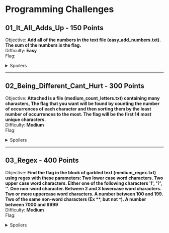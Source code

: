 
# Programming Challenges

## 01_It_All_Adds_Up - 150 Points  
Objective: **Add all of the numbers in the text file (easy_add_numbers.txt). The sum of the numbers is the flag.**  
Difficulty: **Easy**  
Flag:<details>
  <summary>Spoilers</summary>
	  746217
</details>

----------

## 02_Being_Different_Cant_Hurt - 300 Points  
Objective: **Attached is a file (medium_count_letters.txt) containing many characters, The flag that you want will be found by counting the number of occurrences of each character and then sorting them by the least number of occurrences to the most. The flag will be the first 14 most unique characters.**  
Difficulty: **Medium**  
Flag:<details>
  <summary>Spoilers</summary>
  1sthi5re@lLyf3
</details>

----------

## 03_Regex - 400 Points  
Objective: **Find the flag in the block of garbled text (medium_regex.txt) using regex with these parameters: Two lower case word characters. Two upper case word characters. Either one of the following characters '!', '?', ''. One non-word character. Between 2 and 3 lowercase word characters. Two or more uppercase word characters. A number between 100 and 199. Two of the same non-word characters (Ex \*\*, but not ^). A number between 7000 and 9999**  
Difficulty: **Medium**  
Flag:<details>
  <summary>Spoilers</summary>
  khNV!#ksAQ102))9987
</details>